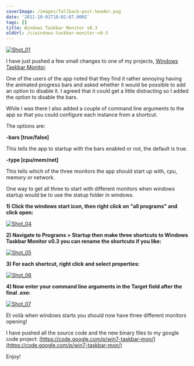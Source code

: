 ```yaml
---
coverImage: /images/fallback-post-header.png
date: '2011-10-01T10:02:07.000Z'
tags: []
title: Windows Taskbar Monitor v0.3
oldUrl: /c/windows-taskbar-monitor-v0-3
---
```


[![](/wp-content/uploads/2011/10/Shot_01.png "Shot_01")](/wp-content/uploads/2011/10/Shot_01.png)

I have just pushed a few small changes to one of my projects, [Windows Taskbar Monitor](https://code.google.com/p/win7-taskbar-mon/).

One of the users of the app noted that they find it rather annoying having the animated progress bars and asked whether it would be possible to add an option to disable it. I agreed that it could get a little distracting so I added the option to disable the bars.

<!-- more -->

While I was there I also added a couple of command line arguments to the app so that you could configure each instance from a shortcut.

The options are:

**-bars [true/false]**

This tells the app to startup with the bars enabled or not, the default is true.

**-type [cpu/mem/net]**

This tells which of the three monitors the app should start up with, cpu, memory or network.

One way to get all three to start with different monitors when windows startup would be to use the statup folder in windows.

**1) Click the windows start icon, then right click on "all programs" and click open:**

[![](/wp-content/uploads/2011/10/Shot_04.png "Shot_04")](/wp-content/uploads/2011/10/Shot_04.png)

**2) Navigate to Programs > Startup then make three shortcuts to Windows Taskbar Monitor v0.3 you can rename the shortcuts if you like:**

[![](/wp-content/uploads/2011/10/Shot_05.png "Shot_05")](/wp-content/uploads/2011/10/Shot_05.png)

**3) For each shortcut, right click and select properties:**

[![](/wp-content/uploads/2011/10/Shot_06.png "Shot_06")](/wp-content/uploads/2011/10/Shot_06.png)

**4) Now enter your command line arguments in the Target field after the final .exe:**

[![](/wp-content/uploads/2011/10/Shot_07.png "Shot_07")](/wp-content/uploads/2011/10/Shot_07.png)

Et voilà when windows starts you should now have three different monitors opening!

I have pushed all the source code and the new binary files to my google code project: [https://code.google.com/p/win7-taskbar-mon/](https://code.google.com/p/win7-taskbar-mon/)

Enjoy!
